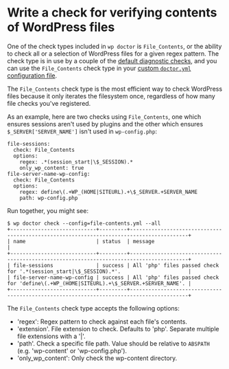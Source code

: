 # Write a check for verifying contents of WordPress files

One of the check types included in `wp doctor` is `File_Contents`, or the ability to check all or a selection of WordPress files for a given regex pattern. The check type is in use by a couple of the [default diagnostic checks](https://make.wordpress.org/cli/handbook/references/doctor/doctor-default-checks/), and you can use the `File_Contents` check type in your [custom `doctor.yml` configuration file](https://make.wordpress.org/cli/handbook/references/doctor/doctor-customize-config/).

The `File_Contents` check type is the most efficient way to check WordPress files because it only iterates the filesystem once, regardless of how many file checks you've registered.

As an example, here are two checks using `File_Contents`, one which ensures sessions aren't used by plugins and the other which ensures `$_SERVER['SERVER_NAME']` isn't used in `wp-config.php`:

    file-sessions:
      check: File_Contents
      options:
        regex: .*(session_start|\$_SESSION).*
        only_wp_content: true
    file-server-name-wp-config:
      check: File_Contents
      options:
        regex: define\(.+WP_(HOME|SITEURL).+\$_SERVER.+SERVER_NAME
        path: wp-config.php


Run together, you might see:

    $ wp doctor check --config=file-contents.yml --all
    +----------------------------+---------+-----------------------------------------------------------------------------------------+
    | name                       | status  | message                                                                                 |
    +----------------------------+---------+-----------------------------------------------------------------------------------------+
    | file-sessions              | success | All 'php' files passed check for '.*(session_start|\$_SESSION).*'.                      |
    | file-server-name-wp-config | success | All 'php' files passed check for 'define\(.+WP_(HOME|SITEURL).+\$_SERVER.+SERVER_NAME'. |
    +----------------------------+---------+-----------------------------------------------------------------------------------------+


The `File_Contents` check type accepts the following options:

* 'regex': Regex pattern to check against each file's contents.
* 'extension'. File extension to check. Defaults to 'php'. Separate multiple file extensions with a '|'.
* 'path'. Check a specific file path. Value should be relative to `ABSPATH` (e.g. 'wp-content' or 'wp-config.php').
* 'only\_wp\_content': Only check the wp-content directory.
